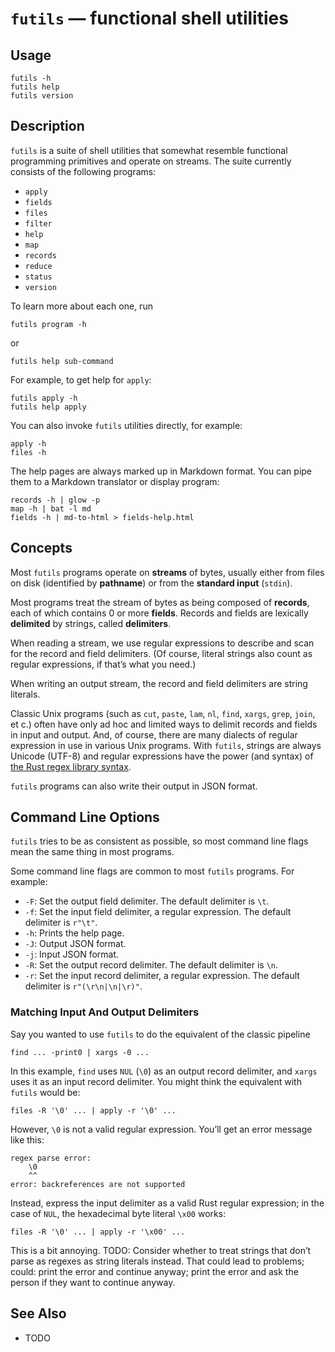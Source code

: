 # `futils` — functional shell utilities

## Usage

```
futils -h
futils help
futils version
```

## Description

`futils` is a suite of shell utilities that somewhat resemble functional
programming primitives and operate on streams. The suite currently consists of
the following programs:

* `apply`
* `fields`
* `files`
* `filter`
* `help`
* `map`
* `records`
* `reduce`
* `status`
* `version`

To learn more about each one, run

```
futils program -h
```

or

```
futils help sub-command
```

For example, to get help for `apply`:

```
futils apply -h
futils help apply
```

You can also invoke `futils` utilities directly, for example:

```
apply -h
files -h
```

The help pages are always marked up in Markdown format. You can pipe them to a
Markdown translator or display program:

```
records -h | glow -p
map -h | bat -l md
fields -h | md-to-html > fields-help.html
```

## Concepts

Most `futils` programs operate on **streams** of bytes, usually either from
files on disk (identified by **pathname**) or from the **standard input**
(`stdin`).

Most programs treat the stream of bytes as being composed of **records**, each
of which contains 0 or more **fields**. Records and fields are lexically
**delimited** by strings, called **delimiters**.

When reading a stream, we use regular expressions to describe and scan for the
record and field delimiters. (Of course, literal strings also count as regular
expressions, if that’s what you need.)

When writing an output stream, the record and field delimiters are string
literals.

Classic Unix programs (such as `cut`, `paste`, `lam`, `nl`, `find`, `xargs`,
`grep`, `join`, et c.) often have only ad hoc and limited ways to delimit
records and fields in input and output. And, of course, there are many dialects
of regular expression in use in various Unix programs. With `futils`, strings
are always Unicode (UTF-8) and regular expressions have the power (and syntax)
of [the Rust regex library syntax](https://docs.rs/regex/latest/regex/).

`futils` programs can also write their output in JSON format.

## Command Line Options

`futils` tries to be as consistent as possible, so most command line flags mean
the same thing in most programs.

Some command line flags are common to most `futils` programs. For example:

* `-F`: Set the output field delimiter. The default delimiter is `\t`.
* `-f`: Set the input field delimiter, a regular expression. The default
  delimiter is `r"\t"`.
* `-h`: Prints the help page.
* `-J`: Output JSON format.
* `-j`: Input JSON format.
* `-R`: Set the output record delimiter. The default delimiter is `\n`.
* `-r`: Set the input record delimiter, a regular expression. The default
  delimiter is `r"(\r\n|\n|\r)"`.

### Matching Input And Output Delimiters

Say you wanted to use `futils` to do the equivalent of the classic pipeline

```
find ... -print0 | xargs -0 ...
```

In this example, `find` uses `NUL` (`\0`) as an output record delimiter, and
`xargs` uses it as an input record delimiter. You might think the equivalent
with `futils` would be:

```
files -R '\0' ... | apply -r '\0' ...
```

However, `\0` is not a valid regular expression. You’ll get an error message
like this:

```
regex parse error:
    \0
    ^^
error: backreferences are not supported
```

Instead, express the input delimiter as a valid Rust regular expression; in the
case of `NUL`, the hexadecimal byte literal `\x00` works:

```
files -R '\0' ... | apply -r '\x00' ...
```

This is a bit annoying. TODO: Consider whether to treat strings that don’t parse
as regexes as string literals instead. That could lead to problems; could: print
the error and continue anyway; print the error and ask the person if they want
to continue anyway.

## See Also

* TODO
